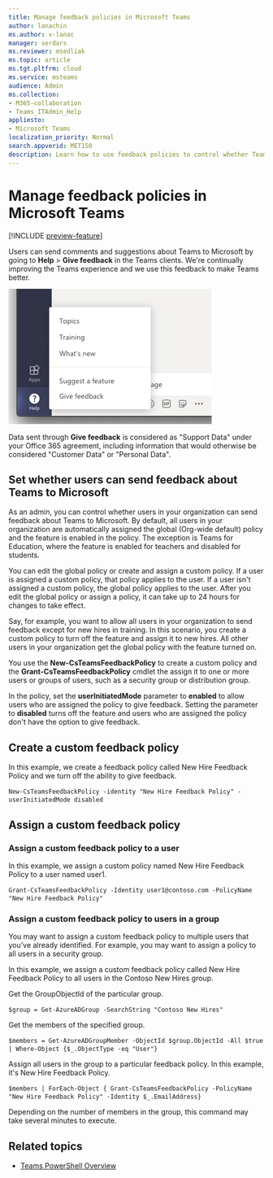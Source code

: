```yaml
---
title: Manage feedback policies in Microsoft Teams
author: lanachin
ms.author: v-lanac
manager: serdars
ms.reviewer: msedliak
ms.topic: article
ms.tgt.pltfrm: cloud
ms.service: msteams
audience: Admin
ms.collection: 
- M365-collaboration
- Teams_ITAdmin_Help
appliesto: 
- Microsoft Teams
localization_priority: Normal
search.appverid: MET150
description: Learn how to use feedback policies to control whether Teams users in your organization can submit feedback about Teams to Microsoft. 
---
```


# Manage feedback policies in Microsoft Teams

[!INCLUDE [preview-feature](includes/preview-feature.md)]

Users can send comments and suggestions about Teams to Microsoft by going to **Help** > **Give feedback** in the Teams clients. We're continually improving the Teams experience and we use this feedback to make Teams better.

![Screen shot of the Give feedback option in Teams](media/manage-feedback-policies-in-teams-give-feedback.png)

Data sent through **Give feedback** is considered as "Support Data" under your Office 365 agreement, including information that would otherwise be considered "Customer Data" or "Personal Data".

## Set whether users can send feedback about Teams to Microsoft

As an admin, you can control whether users in your organization can send feedback about Teams to Microsoft. By default, all users in your organization are automatically assigned the global (Org-wide default) policy and the feature is enabled in the policy. The exception is Teams for Education, where the feature is enabled for teachers and disabled for students.

You can edit the global policy or create and assign a custom policy. If a user is assigned a custom policy, that policy applies to the user. If a user isn't assigned a custom policy, the global policy applies to the user. After you edit the global policy or assign a policy, it can take up to 24 hours for changes to take effect.

Say, for example, you want to allow all users in your organization to send feedback except for new hires in training. In this scenario, you create a custom policy to turn off the feature and assign it to new hires. All other users in your organization get the global policy with the feature turned on.  

You use the **New-CsTeamsFeedbackPolicy** to create a custom policy and the **Grant-CsTeamsFeedbackPolicy** cmdlet the assign it to one or more users or groups of users, such as a security group or distribution group. 

In the policy, set the **userInitiatedMode** parameter to **enabled** to allow users who are assigned the policy to give feedback. Setting the parameter to **disabled** turns off the feature and users who are assigned the policy don't have the option to give feedback.

## Create a custom feedback policy

In this example, we create a feedback policy called New Hire Feedback Policy and we turn off the ability to give feedback.

```
New-CsTeamsFeedbackPolicy -identity "New Hire Feedback Policy" -userInitiatedMode disabled
```

## Assign a custom feedback policy

### Assign a custom feedback policy to a user

In this example, we assign a custom policy named New Hire Feedback Policy to a user named user1.

```
Grant-CsTeamsFeedbackPolicy -Identity user1@contoso.com -PolicyName "New Hire Feedback Policy"
```
### Assign a custom feedback policy to users in a group

You may want to assign a custom feedback policy to multiple users that you’ve already identified. For example, you may want to assign a policy to all users in a security group.

In this example, we assign a custom feedback policy called New Hire Feedback Policy to all users in the Contoso New Hires group.  

Get the GroupObjectId of the particular group.
```
$group = Get-AzureADGroup -SearchString "Contoso New Hires"
```
Get the members of the specified group.
```
$members = Get-AzureADGroupMember -ObjectId $group.ObjectId -All $true | Where-Object {$_.ObjectType -eq "User"}
```
Assign all users in the group to a particular feedback policy. In this example, it's New Hire Feedback Policy.
```
$members | ForEach-Object { Grant-CsTeamsFeedbackPolicy -PolicyName "New Hire Feedback Policy" -Identity $_.EmailAddress}
``` 
Depending on the number of members in the group, this command may take several minutes to execute.

## Related topics

- [Teams PowerShell Overview](teams-powershell-overview.md)
